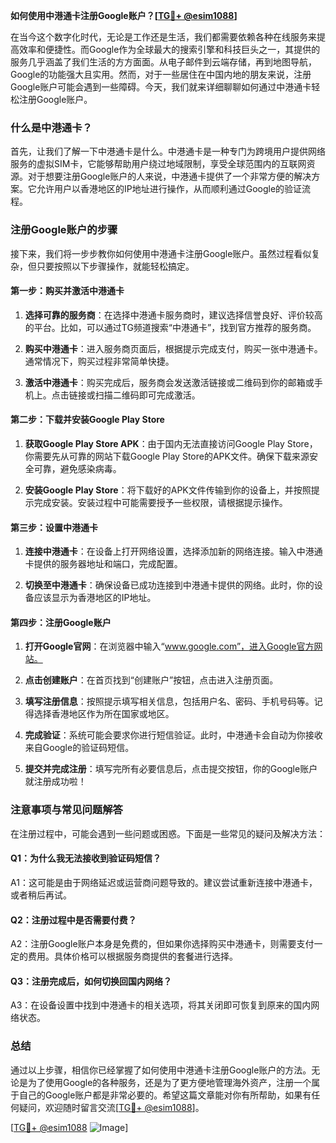 **如何使用中港通卡注册Google账户？[[TG💪+ @esim1088](https://t.me/s/esim1088)]**

在当今这个数字化时代，无论是工作还是生活，我们都需要依赖各种在线服务来提高效率和便捷性。而Google作为全球最大的搜索引擎和科技巨头之一，其提供的服务几乎涵盖了我们生活的方方面面。从电子邮件到云端存储，再到地图导航，Google的功能强大且实用。然而，对于一些居住在中国内地的朋友来说，注册Google账户可能会遇到一些障碍。今天，我们就来详细聊聊如何通过中港通卡轻松注册Google账户。

### 什么是中港通卡？

首先，让我们了解一下中港通卡是什么。中港通卡是一种专门为跨境用户提供网络服务的虚拟SIM卡，它能够帮助用户绕过地域限制，享受全球范围内的互联网资源。对于想要注册Google账户的人来说，中港通卡提供了一个非常方便的解决方案。它允许用户以香港地区的IP地址进行操作，从而顺利通过Google的验证流程。

### 注册Google账户的步骤

接下来，我们将一步步教你如何使用中港通卡注册Google账户。虽然过程看似复杂，但只要按照以下步骤操作，就能轻松搞定。

#### 第一步：购买并激活中港通卡

1. **选择可靠的服务商**：在选择中港通卡服务商时，建议选择信誉良好、评价较高的平台。比如，可以通过TG频道搜索“中港通卡”，找到官方推荐的服务商。
   
2. **购买中港通卡**：进入服务商页面后，根据提示完成支付，购买一张中港通卡。通常情况下，购买过程非常简单快捷。

3. **激活中港通卡**：购买完成后，服务商会发送激活链接或二维码到你的邮箱或手机上。点击链接或扫描二维码即可完成激活。

#### 第二步：下载并安装Google Play Store

1. **获取Google Play Store APK**：由于国内无法直接访问Google Play Store，你需要先从可靠的网站下载Google Play Store的APK文件。确保下载来源安全可靠，避免感染病毒。

2. **安装Google Play Store**：将下载好的APK文件传输到你的设备上，并按照提示完成安装。安装过程中可能需要授予一些权限，请根据提示操作。

#### 第三步：设置中港通卡

1. **连接中港通卡**：在设备上打开网络设置，选择添加新的网络连接。输入中港通卡提供的服务器地址和端口，完成配置。

2. **切换至中港通卡**：确保设备已成功连接到中港通卡提供的网络。此时，你的设备应该显示为香港地区的IP地址。

#### 第四步：注册Google账户

1. **打开Google官网**：在浏览器中输入“www.google.com”，进入Google官方网站。

2. **点击创建账户**：在首页找到“创建账户”按钮，点击进入注册页面。

3. **填写注册信息**：按照提示填写相关信息，包括用户名、密码、手机号码等。记得选择香港地区作为所在国家或地区。

4. **完成验证**：系统可能会要求你进行短信验证。此时，中港通卡会自动为你接收来自Google的验证码短信。

5. **提交并完成注册**：填写完所有必要信息后，点击提交按钮，你的Google账户就注册成功啦！

### 注意事项与常见问题解答

在注册过程中，可能会遇到一些问题或困惑。下面是一些常见的疑问及解决方法：

#### Q1：为什么我无法接收到验证码短信？

A1：这可能是由于网络延迟或运营商问题导致的。建议尝试重新连接中港通卡，或者稍后再试。

#### Q2：注册过程中是否需要付费？

A2：注册Google账户本身是免费的，但如果你选择购买中港通卡，则需要支付一定的费用。具体价格可以根据服务商提供的套餐进行选择。

#### Q3：注册完成后，如何切换回国内网络？

A3：在设备设置中找到中港通卡的相关选项，将其关闭即可恢复到原来的国内网络状态。

### 总结

通过以上步骤，相信你已经掌握了如何使用中港通卡注册Google账户的方法。无论是为了使用Google的各种服务，还是为了更方便地管理海外资产，注册一个属于自己的Google账户都是非常必要的。希望这篇文章能对你有所帮助，如果有任何疑问，欢迎随时留言交流[[TG💪+ @esim1088](https://t.me/s/esim1088)]。

[[TG💪+ @esim1088](https://t.me/s/esim1088) ![Image](https://i.postimg.cc/4NQfJmqS/Snipaste-2025-05-13-00-14-12.png)]